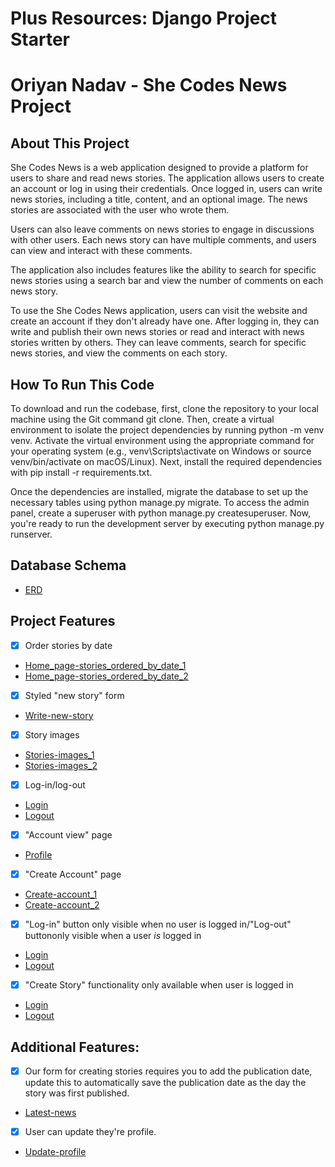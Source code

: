 # Plus Resources: Django Project Starter

# Oriyan Nadav - She Codes News Project

## About This Project
She Codes News is a web application designed to provide a platform for users to share and read news stories. The application allows users to create an account or log in using their credentials. Once logged in, users can write news stories, including a title, content, and an optional image. The news stories are associated with the user who wrote them.

Users can also leave comments on news stories to engage in discussions with other users. Each news story can have multiple comments, and users can view and interact with these comments.

The application also includes features like the ability to search for specific news stories using a search bar and view the number of comments on each news story.

To use the She Codes News application, users can visit the website and create an account if they don't already have one. After logging in, they can write and publish their own news stories or read and interact with news stories written by others. They can leave comments, search for specific news stories, and view the comments on each story.

## How To Run This Code
To download and run the codebase, first, clone the repository to your local machine using the Git command git clone. Then, create a virtual environment to isolate the project dependencies by running python -m venv venv. Activate the virtual environment using the appropriate command for your operating system (e.g., venv\Scripts\activate on Windows or source venv/bin/activate on macOS/Linux). Next, install the required dependencies with pip install -r requirements.txt.

Once the dependencies are installed, migrate the database to set up the necessary tables using python manage.py migrate. To access the admin panel, create a superuser with python manage.py createsuperuser. Now, you're ready to run the development server by executing python manage.py runserver.

## Database Schema
- [ERD](she_codes_news/screenshots/ERD.png)

## Project Features
- [x] Order stories by date
- [Home_page-stories_ordered_by_date_1](she_codes_news/screenshots/home-page-screenshot1.png)
- [Home_page-stories_ordered_by_date_2](she_codes_news/screenshots/home-page-screenshot2.png)
- [x] Styled "new story" form
- [Write-new-story](she_codes_news/screenshots/write-new-story.png)
- [x] Story images
- [Stories-images_1](she_codes_news/screenshots/home-page-screenshot3.png)
- [Stories-images_2](she_codes_news/screenshots/home-page-screenshot4.png)
- [x] Log-in/log-out
- [Login](she_codes_news/screenshots/login.png)
- [Logout](she_codes_news/screenshots/logout.png)
- [x] "Account view" page
- [Profile](she_codes_news/screenshots/profile.png)
- [x] "Create Account" page
- [Create-account_1](she_codes_news/screenshots/create-account1.png)
- [Create-account_2](she_codes_news/screenshots/create-account1.png)
- [x] "Log-in" button only visible when no user is logged in/"Log-out" buttononly visible when a user *is* logged in
- [Login](she_codes_news/screenshots/login.png)
- [Logout](she_codes_news/screenshots/logout.png)
- [x] "Create Story" functionality only available when user is  logged in
- [Login](she_codes_news/screenshots/login.png)
- [Logout](she_codes_news/screenshots/logout.png)

## Additional Features:
- [x] Our form for creating stories requires you to add the publication date, update this to automatically save the publication date as the day the story was first published.
- [Latest-news](she_codes_news/screenshots/latest-news.png)
- [x] User can update they're profile.
- [Update-profile](she_codes_news/screenshots/update-profile.png)